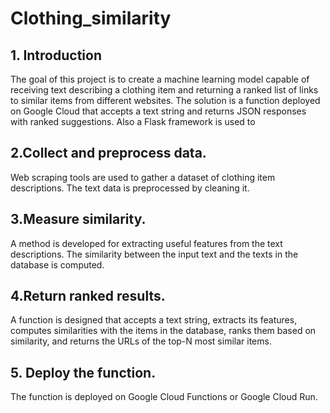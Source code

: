 # Clothing_similarity
## 1. Introduction
 The goal of this project is to create a machine learning model capable of receiving text describing a clothing item and returning a ranked list of links to similar items from different websites. The solution is a function deployed on Google Cloud that accepts a text string and returns JSON responses with ranked suggestions. Also a Flask framework is used to 
##  2.Collect and preprocess data.
 Web scraping tools are used to gather a dataset of clothing item descriptions.
 The text data is preprocessed by cleaning it.

## 3.Measure similarity.
 A method is developed for extracting useful features from the text descriptions.
 The similarity between the input text and the texts in the database is computed. 

## 4.Return ranked results.
 A function is designed that accepts a text string, extracts its features, computes similarities with the items in the database, ranks them based on similarity, and returns the URLs of the top-N most similar items.

## 5. Deploy the function.
 The function is deployed on Google Cloud Functions or Google Cloud Run.

